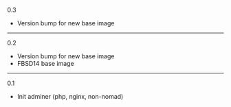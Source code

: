 0.3

* Version bump for new base image

---

0.2

* Version bump for new base image
* FBSD14 base image

---

0.1

* Init adminer (php, nginx, non-nomad)
